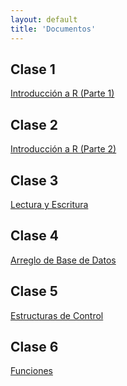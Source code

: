 ```yaml
---
layout: default
title: 'Documentos'
---
```


## Clase 1
<a href="./slides/01-Intro-R.html" target="_blank">Introducción a R (Parte 1)</a>

## Clase 2
<a href="./slides/02-Intro-R-2.html" target="_blank">Introducción a R (Parte 2)</a>

## Clase 3
<a href="./slides/03-Lectura-Escritura.html" target="_blank">Lectura y Escritura</a>

## Clase 4
<a href="./slides/04-Arreglo-Base-Datos.html" target="_blank">Arreglo de Base de Datos</a>

## Clase 5
<a href="./slides/05-Estructuras-de-control.html" target="_blank">Estructuras de Control</a>

## Clase 6
<a href="./slides/06-Funciones.html" target="_blank">Funciones</a>

